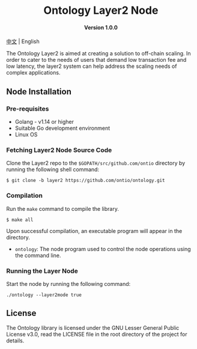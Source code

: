 <h1 align="center">Ontology Layer2 Node</h1>
<h4 align="center">Version 1.0.0 </h4>

[中文](README_CN.md) | English

The Ontology Layer2 is aimed at creating a solution to off-chain scaling. In order to cater to the needs of users that demand low transaction fee and low latency, the layer2 system can help address the scaling needs of complex applications.

## Node Installation

### Pre-requisites

- Golang - v1.14 or higher
- Suitable Go development environment
- Linux OS

### Fetching Layer2 Node Source Code

Clone the Layer2 repo to the `$GOPATH/src/github.com/ontio` directory by running the following shell command:

```shell
$ git clone -b layer2 https://github.com/ontio/ontology.git
```

### Compilation

Run the `make` command to compile the library.

```shell
$ make all
```

Upon successful compilation, an executable program will appear in the directory.

- `ontology`: The node program used to control the node operations using the command line.

### Running the Layer Node

Start the node by running the following command:

``` shell
./ontology --layer2mode true
```

## License

The Ontology library is licensed under the GNU Lesser General Public License v3.0, read the LICENSE file in the root directory of the project for details.
